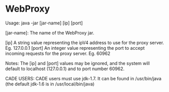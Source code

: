 WebProxy
========

Usage:
java -jar [jar-name] [ip] [port]

[jar-name]:
	The name of the WebProxy jar.

[ip]
	A string value representing the ipV4 address to use for the 
	proxy server. Eg. 127.0.0.1
[port]
	An integer value representing the port to accept incoming requests
	for the proxy server. Eg. 60962

Notes:
	The [ip] and [port] values may be ignored, and the system will 
	default to localhost (127.0.0.1) and to port number 60962.

CADE USERS: CADE users must use jdk-1.7. It can be found in /usr/bin/java
            (the default jdk-1.6 is in /usr/local/bin/java)